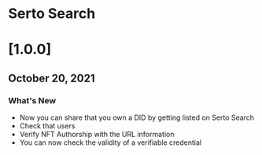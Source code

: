 # Serto Search

# [1.0.0] 
## October 20, 2021

### What's New
 
* Now you can share that you own a DID by getting listed on Serto Search
* Check that users
* Verify NFT Authorship with the URL information
* You can now check the validity of a verifiable credential
